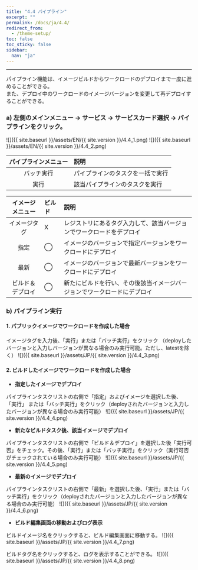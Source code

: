 ```yaml
---
title: "4.4 パイプライン"
excerpt: ""
permalink: /docs/ja/4.4/
redirect_from:
  - /theme-setup/
toc: false
toc_sticky: false
sidebar:
  nav: "ja"
---
```


---
パイプライン機能は、イメージビルドからワークロードのデプロイまで一度に進めることができる。<br/>
また、デプロイ中のワークロードのイメージバージョンを変更して再デプロイすることができる。

### a\) 左側のメインメニュー → サービス → サービスカード選択 → パイプラインをクリック。
![]({{ site.baseurl }}/assets/EN/{{ site.version }}/4.4_1.png)
![]({{ site.baseurl }}/assets/EN/{{ site.version }}/4.4_2.png)

| **パイプラインメニュー** | **説明** |
| :---: | :--- |
| バッチ実行 | パイプラインのタスクを一括で実行 |
| 実行 | 該当パイプラインのタスクを実行 |

| **イメージメニュー** | **ビルド** | **説明** |
| :---: | :--- | :--- |
| イメージタグ |   X | レジストリにあるタグ入力して、該当バージョンでワークロードをデプロイ |
| 指定 |   ⃝ | イメージのバージョンで指定バージョンをワークロードにデプロイ |
| 最新 |   ⃝ | イメージのバージョンで最新バージョンをワークロードにデプロイ |
| ビルド＆デプロイ |   ⃝ | 新たにビルドを行い、その後該当イメージバージョンでワークロードにデプロイ |

### b\) パイプライン実行

#### 1. パブリックイメージでワークロードを作成した場合

イメージタグを入力後、「実行」または「バッチ実行」をクリック （deployしたバージョンと入力しバージョンが異なる場合のみ実行可能。ただし、latestを除く）
![]({{ site.baseurl }}/assets/JP/{{ site.version }}/4.4_3.png)

#### 2. ビルドしたイメージでワークロードを作成した場合

* **指定したイメージでデプロイ**

パイプラインタスクリストの右側で「指定」およびイメージを選択した後、 「実行」 または「バッチ実行」をクリック（deployされたバージョンと入力したバージョンが異なる場合のみ実行可能）
![]({{ site.baseurl }}/assets/JP/{{ site.version }}/4.4_4.png)

* **新たなビルドタスク後、該当イメージでデプロイ**

パイプラインタスクリストの右側で「ビルド＆デプロイ」を選択した後「実行可否」をチェック。その後、「実行」または「バッチ実行」をクリック（実行可否がチェックされている場合のみ実行可能） ![]({{ site.baseurl }}/assets/JP/{{ site.version }}/4.4_5.png)


* **最新のイメージでデプロイ**

パイプラインタスクリストの右側で「最新」を選択した後、「実行」または「バッチ実行」をクリック（deployされたバージョンと入力したバージョンが異なる場合のみ実行可能）
![]({{ site.baseurl }}/assets/JP/{{ site.version }}/4.4_6.png)

* **ビルド編集画面の移動およびログ表示**

ビルドイメージ名をクリックすると、ビルド編集画面に移動する。
![]({{ site.baseurl }}/assets/JP/{{ site.version }}/4.4_7.png)

ビルドタグ名をクリックすると、ログを表示することができる。
![]({{ site.baseurl }}/assets/JP/{{ site.version }}/4.4_8.png)
